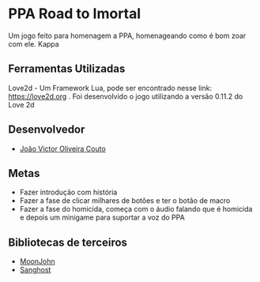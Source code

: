 #  PPA Road to Imortal

Um jogo feito para homenagem a PPA, homenageando como é bom zoar com ele. Kappa

## Ferramentas Utilizadas

Love2d - Um Framework Lua, pode ser encontrado nesse link: https://love2d.org . Foi desenvolvido o jogo utilizando a versão 0.11.2 do Love 2d

## Desenvolvedor

* [João Victor Oliveira Couto](https://github.com/Jictyvoo)

## Metas

* Fazer introdução com história
* Fazer a fase de clicar milhares de botões e ter o botão de macro
* Fazer a fase do homicida, começa com o áudio falando que é homicida e depois um minigame para suportar a voz do PPA

## Bibliotecas de terceiros

* [MoonJohn](https://github.com/Jictyvoo/MoonJohn)
* [Sanghost](https://github.com/Jictyvoo/Sanghost)

